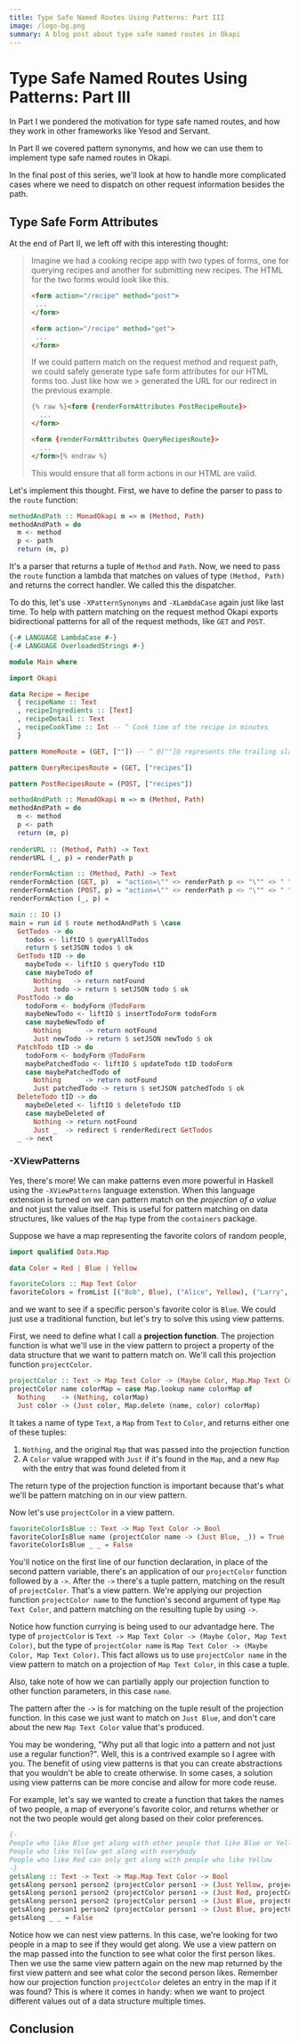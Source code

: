 ```yaml
---
title: Type Safe Named Routes Using Patterns: Part III
image: /logo-bg.png
summary: A blog post about type safe named routes in Okapi
---
```


# Type Safe Named Routes Using Patterns: Part III

In Part I we pondered the motivation for type safe named routes, and how they work in other frameworks like Yesod and Servant.

In Part II we covered pattern synonyms, and how we can use them to implement type safe named routes in Okapi.

In the final post of this series, we'll look at how to handle more complicated cases where we need to dispatch
on other request information besides the path.

## Type Safe Form Attributes

At the end of Part II, we left off with this interesting thought:

> Imagine we had a cooking recipe app with two types of forms, one for querying recipes and another for submitting new recipes.
> The HTML for the two forms would look like this.
> ```html
> <form action="/recipe" method="post">
>  ...
> </form>
>
> <form action="/recipe" method="get">
>  ...
> </form>
> ```
>
> If we could pattern match on the request method and request path, we could safely generate type safe form attributes for our HTML forms too. Just like how we > generated the URL for our redirect in the previous example.
>
> ```html
> {% raw %}<form {renderFormAttributes PostRecipeRoute}>
>   ...
> </form>
>
> <form {renderFormAttributes QueryRecipesRoute}>
>   ...
> </form>{% endraw %}
> ```
>
> This would ensure that all form actions in our HTML are valid.

Let's implement this thought. First, we have to define the parser to pass to the `route` function:

```haskell
methodAndPath :: MonadOkapi m => m (Method, Path)
methodAndPath = do
  m <- method
  p <- path
  return (m, p)
```

It's a parser that returns a tuple of `Method` and `Path`. Now, we need to pass the `route` function a lambda that matches on values of type `(Method, Path)` and returns the correct handler. We called this the dispatcher.

To do this, let's use `-XPatternSynonyms` and `-XLambdaCase` again just like last time.
To help with pattern matching on the request method Okapi exports bidirectional patterns for all of the request methods, like `GET` and `POST`.

```haskell
{-# LANGUAGE LambdaCase #-}
{-# LANGUAGE OverloadedStrings #-}

module Main where

import Okapi

data Recipe = Recipe
  { recipeName :: Text
  , recipeIngredients :: [Text]
  , recipeDetail :: Text
  , recipeCookTime :: Int -- ^ Cook time of the recipe in minutes
  }

pattern HomeRoute = (GET, [""]) -- ^ @[""]@ represents the trailing slash e.g. www.example.com/

pattern QueryRecipesRoute = (GET, ["recipes"])

pattern PostRecipesRoute = (POST, ["recipes"])

methodAndPath :: MonadOkapi m => m (Method, Path)
methodAndPath = do
  m <- method
  p <- path
  return (m, p)
  
renderURL :: (Method, Path) -> Text
renderURL (_, p) = renderPath p

renderFormAction :: (Method, Path) -> Text
renderFormAction (GET, p)  = "action=\"" <> renderPath p <> "\"" <> " " <> "method=\"" <> "get" <> "\"" 
renderFormAction (POST, p) = "action=\"" <> renderPath p <> "\"" <> " " <> "method=\"" <> "get" <> "\""
renderFormAction (_, p) = 

main :: IO ()
main = run id $ route methodAndPath $ \case
  GetTodos -> do
    todos <- liftIO $ queryAllTodos
    return $ setJSON todos $ ok
  GetTodo tID -> do
    maybeTodo <- liftIO $ queryTodo tID
    case maybeTodo of
      Nothing   -> return notFound
      Just todo -> return $ setJSON todo $ ok
  PostTodo -> do
    todoForm <- bodyForm @TodoForm
    maybeNewTodo <- liftIO $ insertTodoForm todoForm
    case maybeNewTodo of
      Nothing      -> return notFound
      Just newTodo -> return $ setJSON newTodo $ ok
  PatchTodo tID -> do
    todoForm <- bodyForm @TodoForm
    maybePatchedTodo <- liftIO $ updateTodo tID todoForm
    case maybePatchedTodo of
      Nothing      -> return notFound
      Just patchedTodo -> return $ setJSON patchedTodo $ ok
  DeleteTodo tID -> do
    maybeDeleted <- liftIO $ deleteTodo tID
    case maybeDeleted of
      Nothing -> return notFound
      Just _  -> redirect $ renderRedirect GetTodos
  _ -> next
```

### -XViewPatterns

Yes, there's more! We can make patterns even more powerful in Haskell using the `-XViewPatterns` language extenstion.
When this language extension is turned on we can pattern match on the *projection of a value* and not just the value itself.
This is useful for pattern matching on data structures, like values of the `Map` type from the `containers` package.

Suppose we have a map representing the favorite colors of random people,

```haskell
import qualified Data.Map

data Color = Red | Blue | Yellow

favoriteColors :: Map Text Color
favoriteColors = fromList [("Bob", Blue), ("Alice", Yellow), ("Larry", Yellow)]
```

and we want to see if a specific person's favorite color is `Blue`. We could just use a traditional function, but let's try to solve this using view patterns.

First, we need to define what I call a **projection function**. The projection function is what we'll use in the view pattern to project a property of the data structure that we want to pattern match on. We'll call this projection function `projectColor`.

```haskell
projectColor :: Text -> Map Text Color -> (Maybe Color, Map.Map Text Color)
projectColor name colorMap = case Map.lookup name colorMap of
  Nothing    -> (Nothing, colorMap)                          
  Just color -> (Just color, Map.delete (name, color) colorMap)
```

It takes a name of type `Text`, a `Map` from `Text` to `Color`, and returns either one of these tuples:

1. `Nothing`, and the original `Map` that was passed into the projection function
2. A `Color` value wrapped with `Just` if it's found in the `Map`, and a new `Map` with the entry that was found deleted from it

The return type of the projection function is important because that's what we'll be pattern matching on in our view pattern.

Now let's use `projectColor` in a view pattern.

```haskell  
favoriteColorIsBlue :: Text -> Map Text Color -> Bool
favoriteColorIsBlue name (projectColor name -> (Just Blue, _)) = True
favoriteColorIsBlue _ _ = False
```

You'll notice on the first line of our function declaration, in place of the second pattern variable, there's an application of our `projectColor` function followed by a `->`. After the `->` there's a tuple pattern, matching on the result of `projectColor`. That's a view pattern. We're applying our projection function `projectColor name` to the function's second argument of type `Map Text Color`, and pattern matching on the resulting tuple by using `->`.

Notice how function currying is being used to our advantadge here. The type of `projectColor` is `Text -> Map Text Color -> (Maybe Color, Map Text Color)`, but the type of `projectColor name` is `Map Text Color -> (Maybe Color, Map Text Color)`. This fact allows us to use `projectColor name` in the view pattern to match on a projection of `Map Text Color`, in this case a tuple.

Also, take note of how we can partially apply our projection function to other function parameters, in this case `name`.

The pattern after the `->` is for matching on the tuple result of the projection function. In this case we just want to match on `Just Blue`, and don't care about the new `Map Text Color` value that's produced.

You may be wondering, "Why put all that logic into a pattern and not just use a regular function?". Well, this is a contrived example so I agree with you.
The benefit of using view patterns is that you can create abstractions that you wouldn't be able to create otherwise. In some cases, a solution using view patterns can be more concise and allow for more code reuse.

For example, let's say we wanted to create a function that takes the names of two people, a map of everyone's favorite color, and returns whether or not the two people would get along based on their color preferences.

```haskell
{-
People who like Blue get along with other people that like Blue or Yellow
People who like Yellow get along with everybody
People who like Red can only get along with people who like Yellow
-}
getsAlong :: Text -> Text -> Map.Map Text Color -> Bool
getsAlong person1 person2 (projectColor person1 -> (Just Yellow, projectColor person2 -> (Just _, _))) = True
getsAlong person1 person2 (projectColor person1 -> (Just Red, projectColor person2 -> (Just Yellow, _))) = True
getsAlong person1 person2 (projectColor person1 -> (Just Blue, projectColor person2 -> (Just Blue, _))) = True
getsAlong person1 person2 (projectColor person1 -> (Just Blue, projectColor person2 -> (Just Yellow, _))) = True
getsAlong _ _ = False
```

Notice how we can nest view patterns. In this case, we're looking for two people in a map to see if they would get along. We use a view pattern on the map passed into the function to see what color the first person likes. Then we use the same view pattern again on the new map returned by the first view pattern and 
see what color the second person likes. Remember how our projection function `projectColor` deletes an entry in the map if it was found? This is where it comes in handy: when we want to project different values out of a data structure multiple times.

## Conclusion
